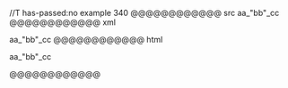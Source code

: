 //T has-passed:no
example 340
@@@@@@@@@@@@ src
aa_"bb"_cc
@@@@@@@@@@@@ xml
<?xml version="1.0" encoding="UTF-8"?>
<!DOCTYPE document SYSTEM "CommonMark.dtd">
<document xmlns="http://commonmark.org/xml/1.0">
  <paragraph>
    <text>aa_&quot;bb&quot;_cc</text>
  </paragraph>
</document>
@@@@@@@@@@@@ html
<p>aa_&quot;bb&quot;_cc</p>
@@@@@@@@@@@@
